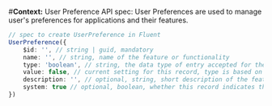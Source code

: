 #**Context:** User Preference API spec: User Preferences are used to manage user's preferences for applications and their features.
```typescript
// spec to create UserPreference in Fluent
UserPreference({
    $id: '', // string | guid, mandatory
    name: '', // string, name of the feature or functionality
    type: 'boolean', // string, the data type of entry accepted for the `value`: `string`|`integer`|`boolean`|`choicelist`|`color`|`date_format`|`image`|`password`|`password2`|`short_string`|`time_format`|`timezone`|`uploaded_image`
    value: false, // current setting for this record, type is based on `type` field 
    description: '', // optional, string, short description of the feature or functionality
    system: true // optional, boolean, whether this record indicates the system-wide default, default true
})
```
